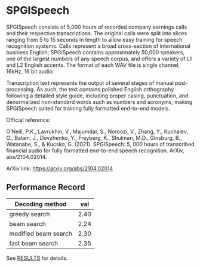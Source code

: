 # SPGISpeech

SPGISpeech consists of 5,000 hours of recorded company earnings calls and their respective 
transcriptions. The original calls were split into slices ranging from 5 to 15 seconds in 
length to allow easy training for speech recognition systems. Calls represent a broad 
cross-section of international business English; SPGISpeech contains approximately 50,000 
speakers, one of the largest numbers of any speech corpus, and offers a variety of L1 and 
L2 English accents. The format of each WAV file is single channel, 16kHz, 16 bit audio.

Transcription text represents the output of several stages of manual post-processing. 
As such, the text contains polished English orthography following a detailed style guide, 
including proper casing, punctuation, and denormalized non-standard words such as numbers 
and acronyms, making SPGISpeech suited for training fully formatted end-to-end models.

Official reference:

O’Neill, P.K., Lavrukhin, V., Majumdar, S., Noroozi, V., Zhang, Y., Kuchaiev, O., Balam, 
J., Dovzhenko, Y., Freyberg, K., Shulman, M.D., Ginsburg, B., Watanabe, S., & Kucsko, G. 
(2021). SPGISpeech: 5, 000 hours of transcribed financial audio for fully formatted 
end-to-end speech recognition. ArXiv, abs/2104.02014.

ArXiv link: https://arxiv.org/abs/2104.02014

## Performance Record

| Decoding method           | val        | 
|---------------------------|------------|
| greedy search             | 2.40       |
| beam search               | 2.24       |
| modified beam search      | 2.30       |
| fast beam search          | 2.35       |

See [RESULTS](/egs/spgispeech/ASR/RESULTS.md) for details.

